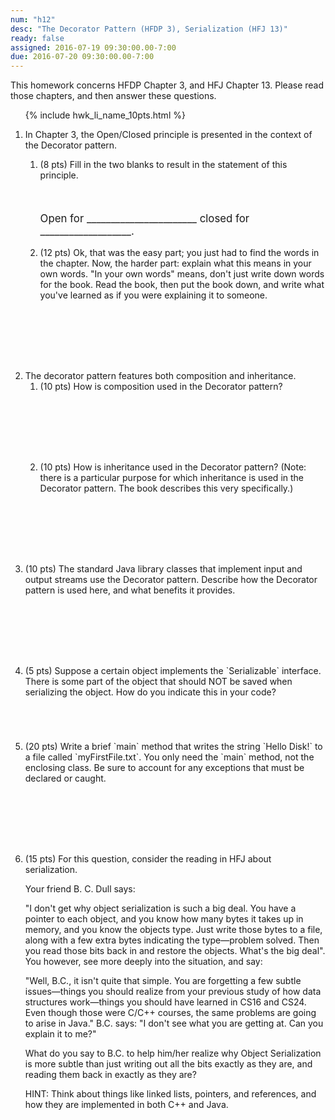 ```yaml
---
num: "h12"
desc: "The Decorator Pattern (HFDP 3), Serialization (HFJ 13)"
ready: false
assigned: 2016-07-19 09:30:00.00-7:00
due: 2016-07-20 09:30:00.00-7:00
---
```


This homework concerns <span data-hfdp="3">HFDP Chapter 3</span>, and <span data-hfj="13">HFJ Chapter 13</span>.
Please read those chapters, and then answer these questions.

<ol>

{% include hwk_li_name_10pts.html %}

<li style="margin-bottom:5em;">

In Chapter 3, the Open/Closed principle is presented in the context of
the Decorator pattern.  
<ol>
<li> (8 pts) Fill in the two blanks to result in the
statement of this principle.

<p style="margin-top:3em; font-size: 120%;">
Open for _______________________  closed for ___________________.
</p>
</li>

<li style="margin-bottom:8em;">(12 pts) Ok, that was the easy part; you just had to find the words in the chapter.  Now, the harder part: explain what this means in your own words.  "In your own words" means, don't just write down words for the book.   Read the book, then put the book down, and write what you've learned as if you were explaining it to someone.

</li>
</ol>

<div class="pagebreak"></div>
</li>

<li style="margin-bottom:1em;"> The decorator pattern features both
composition and inheritance. 

<ol>
<li style="margin-bottom:8em;"> (10 pts) How is composition used in the Decorator pattern?

</li>

<li style="margin-bottom:8em;"> (10 pts) How is inheritance used in
the Decorator pattern?  (Note: there is a particular purpose for which
inheritance is used in the Decorator pattern.   The book describes this very specifically.)
</li>

</ol>

</li>

<li style="margin-bottom:8em;"> (10 pts) The standard Java library classes that
implement input and output streams use the Decorator pattern.  Describe how the Decorator pattern is used here, and what benefits it provides. 
</li>


<li style="margin-bottom:5em;" markdown="1"> (5 pts) Suppose a certain object implements the `Serializable` interface.  There is some part of the object that should NOT be saved when serializing the object. How do you indicate this in your code? 
</li>

<li style="margin-bottom:8em;" markdown="1">
(20 pts) Write a brief `main` method that writes the string `Hello Disk!` to a file called `myFirstFile.txt`.  You only need the `main` method, not the enclosing class.   Be sure to account for any exceptions that must be declared or caught.
</li>



<li style="margin-bottom:8em;"> (15 pts) For this question, consider the reading in HFJ about serialization.

Your friend B. C. Dull says:

"I don't get why object serialization is such a big deal. You have a pointer to each object, and you know how many bytes it takes up in memory, and you know the objects type. Just write those bytes to a file, along with a few extra bytes indicating the type—problem solved. Then you read those bits back in and restore the objects. What's the big deal".
You however, see more deeply into the situation, and say:

"Well, B.C., it isn't quite that simple. You are forgetting a few subtle issues—things you should realize from your previous study of how data structures work—things you should have learned in CS16 and CS24. Even though those were C/C++ courses, the same problems are going to arise in Java."
B.C. says: "I don't see what you are getting at. Can you explain it to me?"

What do you say to B.C. to help him/her realize why Object Serialization is more subtle than just writing out all the bits exactly as they are, and reading them back in exactly as they are?

HINT: Think about things like linked lists, pointers, and references, and how they are implemented in both C++ and Java.

</li>
</ol>

<div style="display:none">
http://UCSB-CS56-M16.github.io/hwk/h12
</div>




